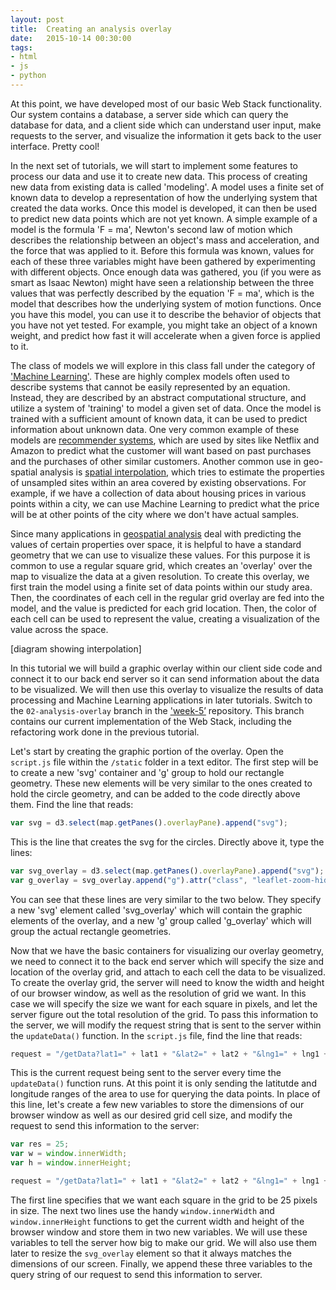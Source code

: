 ```yaml
---
layout: post
title:  Creating an analysis overlay
date:   2015-10-14 00:30:00
tags:
- html
- js
- python
---
```


At this point, we have developed most of our basic Web Stack functionality. Our system contains a database, a server side which can query the database for data, and a client side which can understand user input, make requests to the server, and visualize the information it gets back to the user interface. Pretty cool!

In the next set of tutorials, we will start to implement some features to process our data and use it to create new data. This process of creating new data from existing data is called 'modeling'. A model uses a finite set of known data to develop a representation of how the underlying system that created the data works. Once this model is developed, it can then be used to predict new data points which are not yet known. A simple example of a model is the formula 'F = ma', Newton's second law of motion which describes the relationship between an object's mass and acceleration, and the force that was applied to it. Before this formula was known, values for each of these three variables might have been gathered by experimenting with different objects. Once enough data was gathered, you (if you were as smart as Isaac Newton) might have seen a relationship between the three values that was perfectly described by the equation 'F = ma', which is the model that describes how the underlying system of motion functions. Once you have this model, you can use it to describe the behavior of objects that you have not yet tested. For example, you might take an object of a known weight, and predict how fast it will accelerate when a given force is applied to it.

The class of models we will explore in this class fall under the category of ['Machine Learning'](https://en.wikipedia.org/wiki/Machine_learning). These are highly complex models often used to describe systems that cannot be easily represented by an equation. Instead, they are described by an abstract computational structure, and utilize a system of 'training' to model a given set of data. Once the model is trained with a sufficient amount of known data, it can be used to predict information about unknown data. One very common example of these models are [recommender systems](https://en.wikipedia.org/wiki/Recommender_system), which are used by sites like Netflix and Amazon to predict what the customer will want based on past purchases and the purchases of other similar customers. Another common use in geo-spatial analysis is [spatial interpolation](https://en.wikipedia.org/wiki/Spatial_analysis#Spatial_interpolation), which tries to estimate the properties of unsampled sites within an area covered by existing observations. For example, if we have a collection of data about housing prices in various points within a city, we can use Machine Learning to predict what the price will be at other points of the city where we don't have actual samples. 

Since many applications in [geospatial analysis](https://en.wikipedia.org/wiki/Geospatial_analysis) deal with predicting the values of certain properties over space, it is helpful to have a standard geometry that we can use to visualize these values. For this purpose it is common to use a regular square grid, which creates an 'overlay' over the map to visualize the data at a given resolution. To create this overlay, we first train the model using a finite set of data points within our study area. Then, the coordinates of each cell in the regular grid overlay are fed into the model, and the value is predicted for each grid location. Then, the color of each cell can be used to represent the value, creating a visualization of the value across the space.

[diagram showing interpolation]

In this tutorial we will build a graphic overlay within our client side code and connect it to our back end server so it can send information about the data to be visualized. We will then use this overlay to visualize the results of data processing and Machine Learning applications in later tutorials. Switch to the `02-analysis-overlay` branch in the ['week-5’](https://github.com/data-mining-the-city/week-5) repository. This branch contains our current implementation of the Web Stack, including the refactoring work done in the previous tutorial. 

Let's start by creating the graphic portion of the overlay. Open the `script.js` file within the `/static` folder in a text editor. The first step will be to create a new 'svg' container and 'g' group to hold our rectangle geometry. These new elements will be very similar to the ones created to hold the circle geometry, and can be added to the code directly above them. Find the line that reads:

```javascript
var svg = d3.select(map.getPanes().overlayPane).append("svg");
```

This is the line that creates the svg for the circles. Directly above it, type the lines:

```javascript
var svg_overlay = d3.select(map.getPanes().overlayPane).append("svg");
var g_overlay = svg_overlay.append("g").attr("class", "leaflet-zoom-hide");
```

You can see that these lines are very similar to the two below. They specify a new 'svg' element called 'svg_overlay' which will contain the graphic elements of the overlay, and a new 'g' group called 'g_overlay' which will group the actual rectangle geometries. 

Now that we have the basic containers for visualizing our overlay geometry, we need to connect it to the back end server which will specify the size and location of the overlay grid, and attach to each cell the data to be visualized. To create the overlay grid, the server will need to know the width and height of our browser window, as well as the resolution of grid we want. In this case we will specify the size we want for each square in pixels, and let the server figure out the total resolution of the grid. To pass this information to the server, we will modify the request string that is sent to the server within the `updateData()` function. In the `script.js` file, find the line that reads:

```javascript
request = "/getData?lat1=" + lat1 + "&lat2=" + lat2 + "&lng1=" + lng1 + "&lng2=" + lng2
```

This is the current request being sent to the server every time the `updateData()` function runs. At this point it is only sending the latitutde and longitude ranges of the area to use for querying the data points. In place of this line, let's create a few new variables to store the dimensions of our browser window as well as our desired grid cell size, and modify the request to send this information to the server:

```javascript
var res = 25;
var w = window.innerWidth;
var h = window.innerHeight;

request = "/getData?lat1=" + lat1 + "&lat2=" + lat2 + "&lng1=" + lng1 + "&lng2=" + lng2 + "&w=" + w + "&h=" + h + "&res=" + res
```

The first line specifies that we want each square in the grid to be 25 pixels in size. The next two lines use the handy `window.innerWidth` and `window.innerHeight` functions to get the current width and height of the browser window and store them in two new variables. We will use these variables to tell the server how big to make our grid. We will also use them later to resize the `svg_overlay` element so that it always matches the dimensions of our screen. Finally, we append these three variables to the query string of our request to send this information to server.


